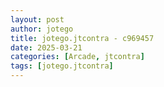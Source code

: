 ```yaml
---
layout: post
author: jotego
title: jotego.jtcontra - c969457
date: 2025-03-21
categories: [Arcade, jtcontra]
tags: [jotego.jtcontra]
---
```


